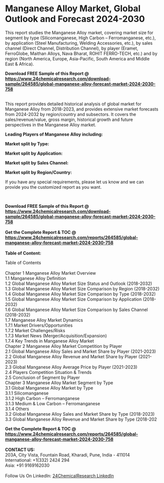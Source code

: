 <h1>Manganese Alloy Market, Global Outlook and Forecast 2024-2030</h1><p>
</p><p>
This report studies the Manganese Alloy market, covering market size for segment by type (Silicomanganese, High Carbon – Ferromanganese, etc.), by application (Steel Manufacturing, Welding Accessories, etc.), by sales channel (Direct Channel, Distribution Channel), by player (Eramet, FerroGlobe, Maithan Alloys, Nava Bharat, ROHIT FERRO-TECH, etc.) and by region (North America, Europe, Asia-Pacific, South America and Middle East &amp; Africa).</p><p>
</p><div><b>Download FREE Sample of this Report @ 
            <a href="https://www.24chemicalresearch.com/download-sample/264585/global-manganese-alloy-forecast-market-2024-2030-758">
            https://www.24chemicalresearch.com/download-sample/264585/global-manganese-alloy-forecast-market-2024-2030-758</a></b></div><br><p>
This report provides detailed historical analysis of global market for Manganese Alloy from 2018-2023, and provides extensive market forecasts from 2024-2032 by region/country and subsectors. It covers the sales/revenue/value, gross margin, historical growth and future perspectives in the Manganese Alloy market.</p><p>
</p><p>
<strong>Leading Players of Manganese Alloy including:</strong>
</p><p>
<strong>Market split by Type:</strong></p><p>
</p><p>
<strong>Market split by Application:</strong></p><p>
</p><p>
<strong>Market split by Sales Channel:</strong></p><p>
</p><p>
<strong>Market split by Region/Country:</strong></p><p>
</p><p>
If you have any special requirements, please let us know and we can provide you the customized report as you want.</p><p>
 </p><div><b>Download FREE Sample of this Report @ 
            <a href="https://www.24chemicalresearch.com/download-sample/264585/global-manganese-alloy-forecast-market-2024-2030-758">
            https://www.24chemicalresearch.com/download-sample/264585/global-manganese-alloy-forecast-market-2024-2030-758</a></b></div><br><div><b>Get the Complete Report & TOC @ 
            <a href="https://www.24chemicalresearch.com/reports/264585/global-manganese-alloy-forecast-market-2024-2030-758">
            https://www.24chemicalresearch.com/reports/264585/global-manganese-alloy-forecast-market-2024-2030-758</a></b></div><br>
            <b>Table of Content:</b><p>Table of Contents<br />
<br />
Chapter 1 Manganese Alloy Market Overview<br />
    1.1 Manganese Alloy Definition<br />
    1.2 Global Manganese Alloy Market Size Status and Outlook (2018-2032)<br />
    1.3 Global Manganese Alloy Market Size Comparison by Region (2018-2032)<br />
    1.4 Global Manganese Alloy Market Size Comparison by Type (2018-2032)<br />
    1.5 Global Manganese Alloy Market Size Comparison by Application (2018-2032)<br />
    1.6 Global Manganese Alloy Market Size Comparison by Sales Channel (2018-2032)<br />
    1.7 Manganese Alloy Market Dynamics<br />
        1.7.1 Market Drivers/Opportunities<br />
        1.7.2 Market Challenges/Risks<br />
        1.7.3 Market News (Merger/Acquisition/Expansion)<br />
        1.7.4 Key Trends in Manganese Alloy Market<br />
Chapter 2 Manganese Alloy Market Competition by Player<br />
    2.1 Global Manganese Alloy Sales and Market Share by Player (2021-2023)<br />
    2.2 Global Manganese Alloy Revenue and Market Share by Player (2021-2023)<br />
    2.3 Global Manganese Alloy Average Price by Player (2021-2023)<br />
    2.4 Players Competition Situation & Trends<br />
    2.5 Conclusion of Segment by Player<br />
Chapter 3 Manganese Alloy Market Segment by Type<br />
    3.1 Global Manganese Alloy Market by Type<br />
        3.1.1 Silicomanganese<br />
        3.1.2 High Carbon &#150; Ferromanganese<br />
        3.1.3 Medium & Low Carbon &#150; Ferromanganese<br />
        3.1.4 Others<br />
    3.2 Global Manganese Alloy Sales and Market Share by Type (2018-2023)<br />
    3.3 Global Manganese Alloy Revenue and Market Share by Type (2018-202</p><div><b>Get the Complete Report & TOC @ 
            <a href="https://www.24chemicalresearch.com/reports/264585/global-manganese-alloy-forecast-market-2024-2030-758">
            https://www.24chemicalresearch.com/reports/264585/global-manganese-alloy-forecast-market-2024-2030-758</a></b></div><br><b>CONTACT US:</b><br>
            203A, City Vista, Fountain Road, Kharadi, Pune, India - 411014<br>
            International: +1(332) 2424 294<br>
            Asia: +91 9169162030 <br><br>
            Follow Us On LinkedIn: <a href="https://www.linkedin.com/company/24chemicalresearch/">24ChemicalResearch LinkedIn</a>